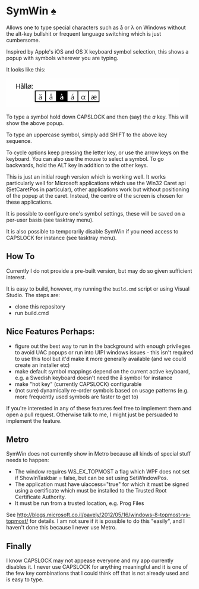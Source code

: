 SymWin ♠
========

Allows one to type special characters such as å or λ on Windows without the alt-key bullshit or frequent language switching which is just cumbersome.

Inspired by Apple's iOS and OS X keyboard symbol selection, this shows a popup with symbols wherever you are typing.

It looks like this:

![screenshot](SymWin/screencast.gif)

To type a symbol hold down CAPSLOCK and then (say) the *a* key. This will show the above popup.

To type an uppercase symbol, simply add SHIFT to the above key sequence.

To cycle options keep pressing the letter key, or use the arrow keys on the keyboard. You can also use the mouse to select a symbol. To go backwards, hold the ALT key in addition to the other keys.

This is just an initial rough version which is working well. It works particularly well for Microsoft applications which use the Win32 Caret api (SetCaretPos in particular), other applications work but without positioning of the popup at the caret. Instead, the centre of the screen is chosen for these applications.

It is possible to configure one's symbol settings, these will be saved on a per-user basis (see tasktray menu).

It is also possible to temporarily disable SymWin if you need access to CAPSLOCK for instance (see tasktray menu).

How To
------
Currently I do not provide a pre-built version, but may do so given sufficient interest.

It is easy to build, however, my running the ```build.cmd``` script or using Visual Studio. The steps are:

- clone this repository
- run build.cmd


Nice Features Perhaps:
----------------------

- figure out the best way to run in the background with enough privileges to avoid UAC popups or run into UIPI windows issues - this isn't required to use this tool but it'd make it more generally available (and we could create an installer etc)
- make default symbol mappings depend on the current active keyboard, e.g. a Swedish keyboard doesn't need the å symbol for instance
- make "hot key" (currently CAPSLOCK) configurable
- (not sure) dynamically re-order symbols based on usage patterns (e.g. more frequently used symbols are faster to get to)

If you're interested in any of these features feel free to implement them and open a pull request. Otherwise talk to me, I might just be persuaded to implement the feature.

Metro
-----
SymWin does not currently show in Metro because all kinds of special stuff needs to happen:
- The window requires WS_EX_TOPMOST a flag which WPF does not set if ShowInTaskbar = false, but can be set using SetWindowPos.
- The application must have uiaccess="true" for which it must be signed using a certificate which must be installed to the Trusted Root Certificate Authority.
- It must be run from a trusted location, e.g. Prog Files

See http://blogs.microsoft.co.il/pavely/2012/05/16/windows-8-topmost-vs-topmost/ for details. I am not sure if it is possible to do this "easily", and I haven't done this because I never use Metro.


Finally
-------
I know CAPSLOCK may not appease everyone and my app currently disables it. I never use CAPSLOCK for anything meaningful and it is one of the few key combinations that I could think off that is not already used and is easy to type.
